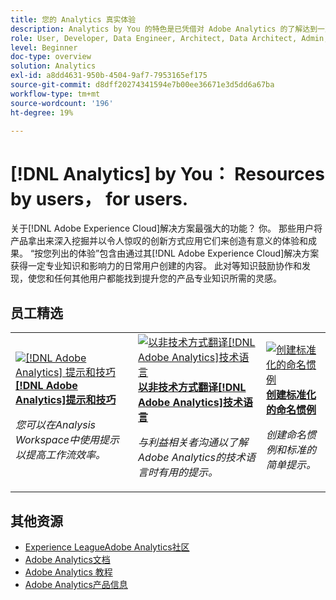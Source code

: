 ```yaml
---
title: 您的 Analytics 真实体验
description: Analytics by You 的特色是已凭借对 Adobe Analytics 的了解达到一定专业和影响力水平的普通用户创建的用户生成内容。
role: User, Developer, Data Engineer, Architect, Data Architect, Admin, Leader
level: Beginner
doc-type: overview
solution: Analytics
exl-id: a8dd4631-950b-4504-9af7-7953165ef175
source-git-commit: d8dff20274341594e7b00ee36671e3d5dd6a67ba
workflow-type: tm+mt
source-wordcount: '196'
ht-degree: 19%

---
```


# [!DNL Analytics] by You： Resources by users， for users.

关于[!DNL Adobe Experience Cloud]解决方案最强大的功能？ 你。 那些用户将产品拿出来深入挖掘并以令人惊叹的创新方式应用它们来创造有意义的体验和成果。 “按您列出的体验”包含由通过其[!DNL Adobe Experience Cloud]解决方案获得一定专业知识和影响力的日常用户创建的内容。 此对等知识鼓励协作和发现，使您和任何其他用户都能找到提升您的产品专业知识所需的灵感。

<div id="recs-overview-body-1"></div>
<div id="recs-overview-body-2"></div>
<div id="recs-overview-body-3"></div>
<div id="recs-overview-body-4"></div>
<div id="recs-overview-body-5"></div>
<div id="recs-overview-body-6"></div>

<div id="staff-picks-section">

## 员工精选

<table>
<tr>
  <td>
    <a href="/help/analytics/analysis-workspace/tips-and-tricks/right-click-tips-and-tricks-for-more-efficient-workflows.md">
      <img alt="[!DNL Adobe Analytics] 提示和技巧" src="https://video.tv.adobe.com/v/3417736?format=jpeg" />
    </a>
    <div>
      <a href="/help/analytics/analysis-workspace/tips-and-tricks/right-click-tips-and-tricks-for-more-efficient-workflows.md">
    <strong>[!DNL Adobe Analytics]提示和技巧</strong>
    </a>
    </div>
    <p>
    <em>您可以在Analysis Workspace中使用提示以提高工作流效率。</em>
    <p>
  </td>
  <td>
    <a href="/help/marketo/programs/email-programs.md">
      <img alt="以非技术方式翻译[!DNL Adobe Analytics]技术语言" src="https://video.tv.adobe.com/v/345321?format=jpeg&captions=chi_hans" />
    </a>
    <div>
      <a href="/help/analytics/administration/key-admin-skills/translating-adobe-analytics-technical-language.md">
    <strong>以非技术方式翻译[!DNL Adobe Analytics]技术语言</strong>
    </a>
    </div>
    <p>
    <em>与利益相关者沟通以了解Adobe Analytics的技术语言时有用的提示。</em>
    <p>
  </td>
  <td>
    <a href="/help/analytics/administration/admin-tips/create-standardized-naming-conventions.md">
      <img alt="创建标准化的命名惯例" src="https://cdn.experienceleague.adobe.com/thumb/10531.jpg?lang=zh-Hans" />
    </a>
    <div>
      <a href="/help/analytics/administration/admin-tips/create-standardized-naming-conventions.md">
    <strong>创建标准化的命名惯例</strong>
    </a>
    </div>
    <p>
    <em>创建命名惯例和标准的简单提示。</em>
    <p>
  </td>
</tr>
</table>

</div>

## 其他资源

* [Experience LeagueAdobe Analytics社区](https://experienceleaguecommunities.adobe.com/t5/adobe-analytics/ct-p/adobe-analytics-community)
* [Adobe Analytics文档](https://experienceleague.adobe.com/docs/analytics.html?lang=zh-Hans)
* [Adobe Analytics 教程](https://experienceleague.adobe.com/docs/analytics-learn/tutorials/overview.html?lang=zh-Hans)
* [Adobe Analytics产品信息](https://business.adobe.com/products/analytics/adobe-analytics.html)
